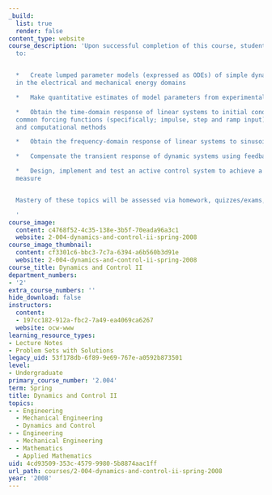 ```yaml
---
_build:
  list: true
  render: false
content_type: website
course_description: 'Upon successful completion of this course, students will be able
  to:


  *   Create lumped parameter models (expressed as ODEs) of simple dynamic systems
  in the electrical and mechanical energy domains

  *   Make quantitative estimates of model parameters from experimental measurements

  *   Obtain the time-domain response of linear systems to initial conditions and/or
  common forcing functions (specifically; impulse, step and ramp input) by both analytical
  and computational methods

  *   Obtain the frequency-domain response of linear systems to sinusoidal inputs

  *   Compensate the transient response of dynamic systems using feedback techniques

  *   Design, implement and test an active control system to achieve a desired performance
  measure


  Mastery of these topics will be assessed via homework, quizzes/exams, and lab assignments.

  '
course_image:
  content: c4768f52-4c35-138e-3b5f-70eada96a3c1
  website: 2-004-dynamics-and-control-ii-spring-2008
course_image_thumbnail:
  content: cf3301c6-bbc3-7c7a-6394-a6b560b3d91e
  website: 2-004-dynamics-and-control-ii-spring-2008
course_title: Dynamics and Control II
department_numbers:
- '2'
extra_course_numbers: ''
hide_download: false
instructors:
  content:
  - 197cc182-912a-fbc2-7a49-ea4069ca6267
  website: ocw-www
learning_resource_types:
- Lecture Notes
- Problem Sets with Solutions
legacy_uid: 53f178db-6f89-9e69-767e-a0592b873501
level:
- Undergraduate
primary_course_number: '2.004'
term: Spring
title: Dynamics and Control II
topics:
- - Engineering
  - Mechanical Engineering
  - Dynamics and Control
- - Engineering
  - Mechanical Engineering
- - Mathematics
  - Applied Mathematics
uid: 4cd93509-353c-4579-9980-5b8874aac1ff
url_path: courses/2-004-dynamics-and-control-ii-spring-2008
year: '2008'
---
```


